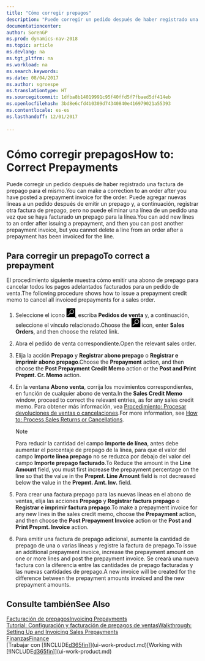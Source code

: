 ```yaml
---
title: "Cómo corregir prepagos"
description: "Puede corregir un pedido después de haber registrado una factura de prepago para el mismo. Puede agregar nuevas líneas a un pedido después de emitir un prepago y, a continuación, registrar otra factura de prepago, pero no puede eliminar una línea de un pedido una vez que se haya facturado un prepago para la línea."
documentationcenter: 
author: SorenGP
ms.prod: dynamics-nav-2018
ms.topic: article
ms.devlang: na
ms.tgt_pltfrm: na
ms.workload: na
ms.search.keywords: 
ms.date: 08/04/2017
ms.author: sgroespe
ms.translationtype: HT
ms.sourcegitcommit: 1dfba8b14019991c95f40ffd5f7fbaed5df414eb
ms.openlocfilehash: 3bd8e6cfd4b0309d74340840e416979021a55393
ms.contentlocale: es-es
ms.lasthandoff: 12/01/2017

---
```

# <a name="how-to-correct-prepayments"></a><span data-ttu-id="1630e-104">Cómo corregir prepagos</span><span class="sxs-lookup"><span data-stu-id="1630e-104">How to: Correct Prepayments</span></span>
<span data-ttu-id="1630e-105">Puede corregir un pedido después de haber registrado una factura de prepago para el mismo.</span><span class="sxs-lookup"><span data-stu-id="1630e-105">You can make a correction to an order after you have posted a prepayment invoice for the order.</span></span> <span data-ttu-id="1630e-106">Puede agregar nuevas líneas a un pedido después de emitir un prepago y, a continuación, registrar otra factura de prepago, pero no puede eliminar una línea de un pedido una vez que se haya facturado un prepago para la línea.</span><span class="sxs-lookup"><span data-stu-id="1630e-106">You can add new lines to an order after issuing a prepayment, and then you can post another prepayment invoice, but you cannot delete a line from an order after a prepayment has been invoiced for the line.</span></span>  

## <a name="to-correct-a-prepayment"></a><span data-ttu-id="1630e-107">Para corregir un prepago</span><span class="sxs-lookup"><span data-stu-id="1630e-107">To correct a prepayment</span></span>
<span data-ttu-id="1630e-108">El procedimiento siguiente muestra cómo emitir una abono de prepago para cancelar todos los pagos adelantados facturados para un pedido de venta.</span><span class="sxs-lookup"><span data-stu-id="1630e-108">The following procedure shows how to issue a prepayment credit memo to cancel all invoiced prepayments for a sales order.</span></span>  
1. <span data-ttu-id="1630e-109">Seleccione el icono ![Buscar página o informe](media/ui-search/search_small.png "icono Buscar página o informe"), escriba **Pedidos de venta** y, a continuación, seleccione el vínculo relacionado.</span><span class="sxs-lookup"><span data-stu-id="1630e-109">Choose the ![Search for Page or Report](media/ui-search/search_small.png "Search for Page or Report icon") icon, enter **Sales Orders**, and then choose the related link.</span></span>  
2. <span data-ttu-id="1630e-110">Abra el pedido de venta correspondiente.</span><span class="sxs-lookup"><span data-stu-id="1630e-110">Open the relevant sales order.</span></span>
3. <span data-ttu-id="1630e-111">Elija la acción **Prepago** y **Registrar abono prepago** o **Registrar e imprimir abono prepago**.</span><span class="sxs-lookup"><span data-stu-id="1630e-111">Choose the **Prepayment** action, and then choose the **Post Prepayment Credit Memo** action or the **Post and Print Prepmt. Cr. Memo** action.</span></span>  
4. <span data-ttu-id="1630e-112">En la ventana **Abono venta**, corrija los movimientos correspondientes, en función de cualquier abono de venta.</span><span class="sxs-lookup"><span data-stu-id="1630e-112">In the **Sales Credit Memo** window, proceed to correct the relevant entries, as for any sales credit memo.</span></span> <span data-ttu-id="1630e-113">Para obtener más información, vea [Procedimiento: Procesar devoluciones de ventas o cancelaciones](sales-how-process-sales-returns-cancellations.md).</span><span class="sxs-lookup"><span data-stu-id="1630e-113">For more information, see [How to: Process Sales Returns or Cancellations](sales-how-process-sales-returns-cancellations.md).</span></span>     

    > [!NOTE]  
    > <span data-ttu-id="1630e-114">Para reducir la cantidad del campo **Importe de línea**, antes debe aumentar el porcentaje de prepago de la línea, para que el valor del campo **Importe línea prepago** no se reduzca por debajo del valor del campo **Importe prepago facturado**.</span><span class="sxs-lookup"><span data-stu-id="1630e-114">To Reduce the amount in the **Line Amount** field, you must first increase the prepayment percentage on the line so that the value in the **Prepmt. Line Amount** field is not decreased below the value in the **Prepmt. Amt. Inv.** field.</span></span>

5. <span data-ttu-id="1630e-115">Para crear una factura prepago para las nuevas líneas en el abono de ventas, elija las acciones **Prepago** y **Registrar factura prepago** o **Registrar e imprimir factura prepago**.</span><span class="sxs-lookup"><span data-stu-id="1630e-115">To make a prepayment invoice for any new lines in the sales credit memo, choose the **Prepayment** action, and then choose the **Post Prepayment Invoice** action or the **Post and Print Prepmt. Invoice** action.</span></span>  
6. <span data-ttu-id="1630e-116">Para emitir una factura de prepago adicional, aumente la cantidad de prepago de una o varias líneas y registre la factura de prepago.</span><span class="sxs-lookup"><span data-stu-id="1630e-116">To issue an additional prepayment invoice, increase the prepayment amount on one or more lines and post the prepayment invoice.</span></span> <span data-ttu-id="1630e-117">Se creará una nueva factura con la diferencia entre las cantidades de prepago facturadas y las nuevas cantidades de prepago.</span><span class="sxs-lookup"><span data-stu-id="1630e-117">A new invoice will be created for the difference between the prepayment amounts invoiced and the new prepayment amounts.</span></span>  

## <a name="see-also"></a><span data-ttu-id="1630e-118">Consulte también</span><span class="sxs-lookup"><span data-stu-id="1630e-118">See Also</span></span>  
[<span data-ttu-id="1630e-119">Facturación de prepagos</span><span class="sxs-lookup"><span data-stu-id="1630e-119">Invoicing Prepayments</span></span>](finance-invoice-prepayments.md)  
[<span data-ttu-id="1630e-120">Tutorial: Configuración y facturación de prepagos de ventas</span><span class="sxs-lookup"><span data-stu-id="1630e-120">Walkthrough: Setting Up and Invoicing Sales Prepayments</span></span>](walkthrough-setting-up-and-invoicing-sales-prepayments.md)  
[<span data-ttu-id="1630e-121">Finanzas</span><span class="sxs-lookup"><span data-stu-id="1630e-121">Finance</span></span>](finance.md)  
<span data-ttu-id="1630e-122">[Trabajar con [!INCLUDE[d365fin](includes/d365fin_md.md)]](ui-work-product.md)</span><span class="sxs-lookup"><span data-stu-id="1630e-122">[Working with [!INCLUDE[d365fin](includes/d365fin_md.md)]](ui-work-product.md)</span></span>

